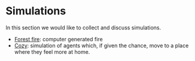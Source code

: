 # Simulations

In this section we would like to collect and discuss simulations.

- [Forest fire](Forest%20Fire): computer generated fire
- [Cozy](COZY%20simulation): simulation of agents which, if given the chance, move to a place where they feel more at home.
